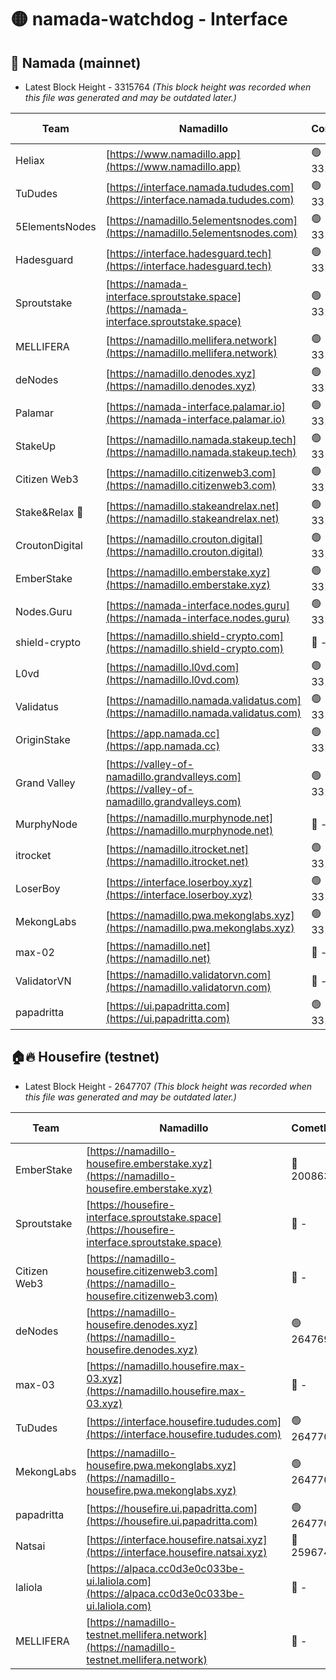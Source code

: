# 🟡 namada-watchdog - Interface

## 🚀 Namada (mainnet)
- Latest Block Height - 3315764 *(This block height was recorded when this file was generated and may be outdated later.)*

| Team | Namadillo | CometBFT | Indexer | MASP Indexer |
|-|-|-|-|-|
| Heliax | [https://www.namadillo.app](https://www.namadillo.app) | 🟢 3315739 | 🟢 3315739 | 🟢 3315739 |
| TuDudes | [https://interface.namada.tududes.com](https://interface.namada.tududes.com) | 🟢 3315740 | 🟢 3315740 | 🟢 3315739 |
| 5ElementsNodes | [https://namadillo.5elementsnodes.com](https://namadillo.5elementsnodes.com) | 🟢 3315740 | 🟢 3315740 | 🟢 3315740 |
| Hadesguard | [https://interface.hadesguard.tech](https://interface.hadesguard.tech) | 🟢 3315741 | 🟢 3315741 | 🟢 3315740 |
| Sproutstake | [https://namada-interface.sproutstake.space](https://namada-interface.sproutstake.space) | 🟢 3315741 | 🟢 3315741 | 🟢 3315741 |
| MELLIFERA | [https://namadillo.mellifera.network](https://namadillo.mellifera.network) | 🟢 3315742 | 🟢 3315742 | 🟢 3315742 |
| deNodes | [https://namadillo.denodes.xyz](https://namadillo.denodes.xyz) | 🟢 3315743 | 🟢 3315743 | 🟢 3315743 |
| Palamar | [https://namada-interface.palamar.io](https://namada-interface.palamar.io) | 🟢 3315744 | 🟢 3315744 | 🟢 3315744 |
| StakeUp | [https://namadillo.namada.stakeup.tech](https://namadillo.namada.stakeup.tech) | 🟢 3315745 | 🟢 3315745 | 🟢 3315745 |
| Citizen Web3 | [https://namadillo.citizenweb3.com](https://namadillo.citizenweb3.com) | 🟢 3315745 | 🟢 3315745 | 🟢 3315746 |
| Stake&Relax 🦥 | [https://namadillo.stakeandrelax.net](https://namadillo.stakeandrelax.net) | 🟢 3315746 | 🟢 3315746 | 🟢 3315746 |
| CroutonDigital | [https://namadillo.crouton.digital](https://namadillo.crouton.digital) | 🟢 3315747 | 🟢 3315747 | 🟢 3315747 |
| EmberStake | [https://namadillo.emberstake.xyz](https://namadillo.emberstake.xyz) | 🟢 3315747 | 🟢 3315747 | 🟢 3315747 |
| Nodes.Guru | [https://namada-interface.nodes.guru](https://namada-interface.nodes.guru) | 🟢 3315748 | 🟢 3315748 | 🟢 3315747 |
| shield-crypto | [https://namadillo.shield-crypto.com](https://namadillo.shield-crypto.com) | 🔴 - | 🔴 - | 🔴 - |
| L0vd | [https://namadillo.l0vd.com](https://namadillo.l0vd.com) | 🟢 3315754 | 🟢 3315753 | 🟢 3315754 |
| Validatus | [https://namadillo.namada.validatus.com](https://namadillo.namada.validatus.com) | 🟢 3315755 | 🟢 3315755 | 🟢 3315755 |
| OriginStake | [https://app.namada.cc](https://app.namada.cc) | 🟢 3315755 | 🟢 3315755 | 🟢 3315755 |
| Grand Valley | [https://valley-of-namadillo.grandvalleys.com](https://valley-of-namadillo.grandvalleys.com) | 🟢 3315756 | 🟢 3315755 | 🟢 3315756 |
| MurphyNode | [https://namadillo.murphynode.net](https://namadillo.murphynode.net) | 🔴 - | 🔴 - | 🔴 - |
| itrocket | [https://namadillo.itrocket.net](https://namadillo.itrocket.net) | 🟢 3315758 | 🟢 3315758 | 🟢 3315758 |
| LoserBoy | [https://interface.loserboy.xyz](https://interface.loserboy.xyz) | 🟢 3315759 | 🟢 3315759 | 🟢 3315759 |
| MekongLabs | [https://namadillo.pwa.mekonglabs.xyz](https://namadillo.pwa.mekonglabs.xyz) | 🟢 3315759 | 🟢 3315759 | 🟢 3315759 |
| max-02 | [https://namadillo.net](https://namadillo.net) | 🔴 - | 🔴 - | 🔴 - |
| ValidatorVN | [https://namadillo.validatorvn.com](https://namadillo.validatorvn.com) | 🔴 - | 🔴 - | 🔴 - |
| papadritta | [https://ui.papadritta.com](https://ui.papadritta.com) | 🟢 3315764 | 🟢 3315764 | 🟢 3315763 |

## 🏠🔥 Housefire (testnet)
- Latest Block Height - 2647707 *(This block height was recorded when this file was generated and may be outdated later.)*

| Team | Namadillo | CometBFT | Indexer | MASP Indexer |
|-|-|-|-|-|
| EmberStake | [https://namadillo-housefire.emberstake.xyz](https://namadillo-housefire.emberstake.xyz) | 🔴 2008636 | 🔴 - | 🔴 - |
| Sproutstake | [https://housefire-interface.sproutstake.space](https://housefire-interface.sproutstake.space) | 🔴 - | 🔴 - | 🔴 - |
| Citizen Web3 | [https://namadillo-housefire.citizenweb3.com](https://namadillo-housefire.citizenweb3.com) | 🔴 - | 🔴 - | 🔴 - |
| deNodes | [https://namadillo-housefire.denodes.xyz](https://namadillo-housefire.denodes.xyz) | 🟢 2647698 | 🟢 2647697 | 🟢 2647697 |
| max-03 | [https://namadillo.housefire.max-03.xyz](https://namadillo.housefire.max-03.xyz) | 🔴 - | 🔴 - | 🔴 - |
| TuDudes | [https://interface.housefire.tududes.com](https://interface.housefire.tududes.com) | 🟢 2647706 | 🟢 2647706 | 🟢 2647706 |
| MekongLabs | [https://namadillo-housefire.pwa.mekonglabs.xyz](https://namadillo-housefire.pwa.mekonglabs.xyz) | 🟢 2647707 | 🟢 2647707 | 🟢 2647707 |
| papadritta | [https://housefire.ui.papadritta.com](https://housefire.ui.papadritta.com) | 🟢 2647707 | 🟢 2647707 | 🟢 2647707 |
| Natsai | [https://interface.housefire.natsai.xyz](https://interface.housefire.natsai.xyz) | 🔴 2596741 | 🔴 2596741 | 🔴 2596741 |
| laliola | [https://alpaca.cc0d3e0c033be-ui.laliola.com](https://alpaca.cc0d3e0c033be-ui.laliola.com) | 🔴 - | 🔴 - | 🔴 - |
| MELLIFERA | [https://namadillo-testnet.mellifera.network](https://namadillo-testnet.mellifera.network) | 🔴 - | 🟢 2647711 | 🔴 2607259 |


